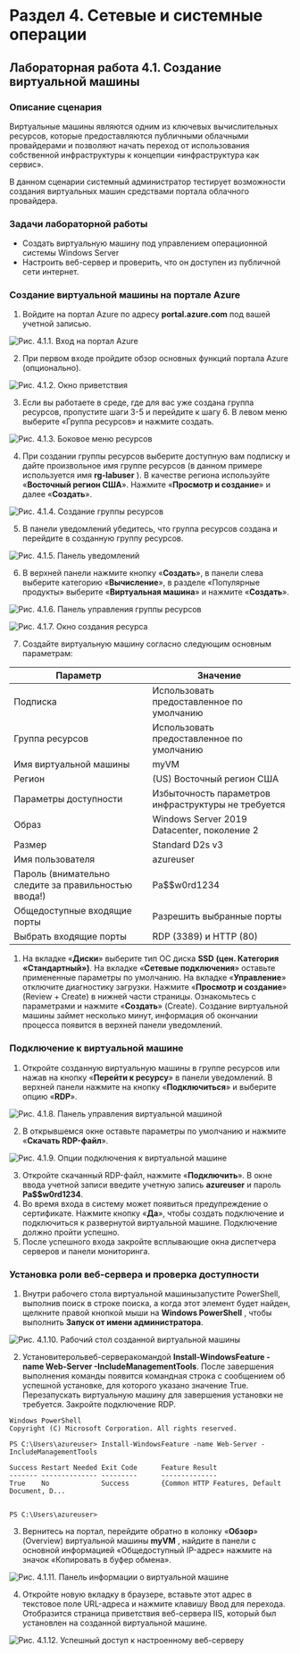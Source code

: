 # Раздел 4. Сетевые и системные операции

## Лабораторная работа 4.1. Создание виртуальной машины

### Описание сценария

Виртуальные машины являются одним из ключевых вычислительных ресурсов, которые предоставляются публичными облачными провайдерами и позволяют начать переход от использования собственной инфраструктуры к концепции «инфраструктура как сервис».

В данном сценарии системный администратор тестирует возможности создания виртуальных машин средствами портала облачного провайдера.

### Задачи лабораторной работы

- Создать виртуальную машину под управлением операционной системы Windows Server
- Настроить веб-сервер и проверить, что он доступен из публичной сети интернет.

### Создание виртуальной машины на портале Azure

1. Войдите на портал Azure по адресу **portal.azure.com** под вашей учетной записью.

![](/assets/pics/4.1.1.png "Рис. 4.1.1. Вход на портал Azure")

2. При первом входе пройдите обзор основных функций портала Azure (опционально).

![](/assets/pics/4.1.2.png "Рис. 4.1.2. Окно приветствия")

3. Если вы работаете в среде, где для вас уже создана группа ресурсов, пропустите шаги 3-5 и перейдите к шагу 6. В левом меню выберите «Группа ресурсов» и нажмите создать.

![](/assets/pics/4.1.3.png "Рис. 4.1.3. Боковое меню ресурсов")

4. При создании группы ресурсов выберите доступную вам подписку и дайте произвольное имя группе ресурсов (в данном примере используется имя **rg-labuser** ). В качестве региона используйте «**Восточный регион США**». Нажмите «**Просмотр и создание**» и далее «**Создать**».

![](/assets/pics/4.1.4.png "Рис. 4.1.4. Создание группы ресурсов")

5. В панели уведомлений убедитесь, что группа ресурсов создана и перейдите в созданную группу ресурсов.

![](/assets/pics/4.1.5.png "Рис. 4.1.5. Панель уведомлений")

6. В верхней панели нажмите кнопку «**Создать**», в панели слева выберите категорию «**Вычисление**», в разделе «Популярные продукты» выберите «**Виртуальная машина**» и нажмите «**Создать**».

![](/assets/pics/4.1.6.png "Рис. 4.1.6. Панель управления группы ресурсов")

![](/assets/pics/4.1.7.png "Рис. 4.1.7. Окно создания ресурса")

7. Создайте виртуальную машину согласно следующим основным параметрам:

| **Параметр** | **Значение** |
| --- | --- |
| Подписка | Использовать предоставленное по умолчанию |
| Группа ресурсов | Использовать предоставленное по умолчанию |
| Имя виртуальной машины | myVM |
| Регион | (US) Восточный регион США |
| Параметры доступности | Избыточность параметров инфраструктуры не требуется |
| Образ | Windows Server 2019 Datacenter, поколение 2 |
| Размер | Standard D2s v3 |
| Имя пользователя | azureuser |
| Пароль (внимательно следите за правильностью ввода!) | Pa$$w0rd1234 |
| Общедоступные входящие порты | Разрешить выбранные порты |
| Выбрать входящие порты | RDP (3389) и HTTP (80) |

1. На вкладке «**Диски**» выберите тип ОС диска **SSD** **(цен. Категория «Стандартный»)**. На вкладке «**Сетевые подключения**» оставьте примененные параметры по умолчанию. На вкладке «**Управление**» отключите диагностику загрузки. Нажмите «**Просмотр и создание**» (Review + Create) в нижней части страницы. Ознакомьтесь с параметрами и нажмите «**Создать**» (Create). Создание виртуальной машины займет несколько минут, информация об окончании процесса появится в верхней панели уведомлений.

### Подключение к виртуальной машине

1. Откройте созданную виртуальную машины в группе ресурсов или нажав на кнопку «**Перейти к ресурсу**» в панели уведомлений. В верхней панели нажмите на кнопку «**Подключиться**» и выберите опцию «**RDP**».

![](/assets/pics/4.1.8.png "Рис. 4.1.8. Панель управления виртуальной машиной")

2. В открывшемся окне оставьте параметры по умолчанию и нажмите «**Скачать RDP-файл**».

![](/assets/pics/4.1.9.png "Рис. 4.1.9. Опции подключения к виртуальной машине")

3. Откройте скачанный RDP-файл, нажмите «**Подключить**». В окне ввода учетной записи введите учетную запись **azureuser** и пароль **Pa$$w0rd1234**.
4. Во время входа в систему может появиться предупреждение о сертификате. Нажмите кнопку «**Да**», чтобы создать подключение и подключиться к развернутой виртуальной машине. Подключение должно пройти успешно.
5. После успешного входа закройте всплывающие окна диспетчера серверов и панели мониторинга.

### Установка роли веб-сервера и проверка доступности

1. Внутри рабочего стола виртуальной машинызапустите PowerShell, выполнив поиск в строке поиска, а когда этот элемент будет найден, щелкните правой кнопкой мыши на **Windows PowerShell** , чтобы выполнить **Запуск от имени администратора**.

![](/assets/pics/4.1.10.png "Рис. 4.1.10. Рабочий стол созданной виртуальной машины")

2. Установитерольвеб-серверакомандой **Install-WindowsFeature -name Web-Server -IncludeManagementTools**. После завершения выполнения команды появится командная строка с сообщением об успешной установке, для которого указано значение True. Перезапускать виртуальную машину для завершения установки не требуется. Закройте подключение RDP.

```
Windows PowerShell
Copyright (C) Microsoft Corporation. All rights reserved.

PS C:\Users\azureuser> Install-WindowsFeature -name Web-Server -IncludeManagementTools

Success Restart Needed Exit Code      Feature Result
------- -------------- ---------      --------------
True    No             Success        {Common HTTP Features, Default Document, D...


PS C:\Users\azureuser>

```

3. Вернитесь на портал, перейдите обратно в колонку «**Обзор**» (Overview) виртуальной машины **myVM** , найдите в панели с основной информацией «Общедоступный IP-адрес» нажмите на значок «Копировать в буфер обмена».

![](/assets/pics/4.1.11.png "Рис. 4.1.11. Панель информации о виртуальной машине")

4. Откройте новую вкладку в браузере, вставьте этот адрес в текстовое поле URL-адреса и нажмите клавишу Ввод для перехода. Отобразится страница приветствия веб-сервера IIS, который был установлен на созданной виртуальной машине.

![](/assets/pics/4.1.12.png "Рис. 4.1.12. Успешный доступ к настроенному веб-серверу")
